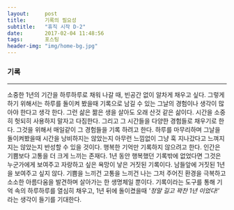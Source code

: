 ```yaml
---
layout:	    post
title: 	    기록의 필요성
subtitle:   "휴직 시작 D-2"
date:       2017-02-04 11:48:56
tags:       포스팅
header-img: "img/home-bg.jpg"
---
```



### 기록
----

소중한 1년의 기간을 하루하루로 채워 나갈 때, 빈공간 없이 알차게 채우고 싶다.
그렇게 하기 위해서는 하루를 돌이켜 봤을때 기록으로 남길 수 있는 그날의 경험이나 생각이 많아야 한다고 생각 한다.
그런 삶은 짦은 생을 살아도 오래 산것 같은 삶이다. 시간을 소중히 헛되히 사용하지 말자고 다짐한다. 그리고 그 시간들을 다양한 경험들로 채우기로 한다.
그것을 위해서 매일같이 그 경험들을 기록 하려고 한다.
하루를 마무리하며 그날을 돌이켜봤을때 시간을 낭비하지는 않았는지 아무런 느낌없이 그냥 훅 지나갔다고 느껴지지는 않았는지 반성할 수 있을 것이다.
행복한 기억만 기록하지 않으려고 한다. 인간은 기쁨보다 고통을 더 크게 느끼는 존재다.
1년 동안 행복했던 기록밖에 없었다면 그것은 누군가에게 보여주고 자랑하고 싶은 욕망이 낳은 거짓된 기록이다. 남들앞에 거짓된 1년을 보여주고 싶지 않다.
기쁨을 느끼건 고통을 느끼건 나는 그저 주어진 환경을 극복하고 소소한 아름다움을 발견하며 살아가는 한 생명체일 뿐이다.
기록이라는 도구를 통해 기억 속의 하루하루를 열심히 채우고, 1년 뒤에 돌이켰을때 _'정말 길고 꽉찬 1년 이었다!'_ 라는 생각이 들기를 기대한다. 

